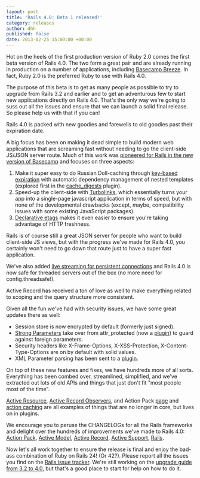 ```yaml
---
layout: post
title: 'Rails 4.0: Beta 1 released!'
category: releases
author: dhh
published: false
date: 2013-02-25 15:00:00 +00:00
---
```

Hot on the heels of the first production version of Ruby 2.0 comes the first beta version of Rails 4.0. The two form a great pair and are already running in production on a number of applications, including <a href="http://basecamp.com/breeze">Basecamp Breeze</a>. In fact, Ruby 2.0 is the preferred Ruby to use with Rails 4.0.

The purpose of this beta is to get as many people as possible to try to upgrade from Rails 3.2 and earlier and to get an adventurous few to start new applications directly on Rails 4.0. That's the only way we're going to suss out all the issues and ensure that we can launch a solid final release. So please help us with that if you can!

Rails 4.0 is packed with new goodies and farewells to old goodies past their expiration date. 

A big focus has been on making it dead simple to build modern web applications that are screaming fast without needing to go the client-side JS/JSON server route. Much of this work was <a href="http://37signals.com/svn/posts/3112-how-basecamp-next-got-to-be-so-damn-fast-without-using-much-client-side-ui">pioneered for Rails in the new version of Basecamp</a> and focuses on three aspects:

1. Make it super easy to do Russian Doll-caching through <a href="http://37signals.com/svn/posts/3113-how-key-based-cache-expiration-works">key-based expiration</a> with automatic dependency management of nested templates (explored first in the <a href="https://github.com/rails/cache_digests">cache_digests</a> plugin).
1. Speed-up the client-side with <a href="https://github.com/rails/turbolinks/">Turbolinks</a>, which essentially turns your app into a single-page javascript application in terms of speed, but with none of the developmental drawbacks (except, maybe, compatibility issues with some existing JavaScript packages).
1. <a href="https://github.com/rails/rails/commit/ed5c938fa36995f06d4917d9543ba78ed506bb8d">Declarative etags</a> makes it even easier to ensure you're taking advantage of HTTP freshness.

Rails is of course still a great JSON server for people who want to build client-side JS views, but with the progress we've made for Rails 4.0, you certainly won't need to go down that route just to have a super fast application.

We've also added <a href="http://tenderlovemaking.com/2012/07/30/is-it-live.html">live streaming for persistent connections</a> and Rails 4.0 is now safe for threaded servers out of the box (no more need for config.threadsafe!).

Active Record has received a ton of love as well to make everything related to scoping and the query structure more consistent.

Given all the fun we've had with security issues, we have some great updates there as well:

* Session store is now encrypted by default (formerly just signed).
* <a href="https://github.com/rails/strong_parameters">Strong Parameters</a> take over from attr_protected (now a <a href="https://github.com/rails/protected_attributes">plugin</a>) to guard against foreign parameters.
* Security headers like X-Frame-Options, X-XSS-Protection, X-Content-Type-Options are on by default with solid values.
* XML Parameter parsing has been sent to a <a href="https://github.com/rails/actionpack-xml_parser">plugin</a>.

On top of these new features and fixes, we have hundreds more of all sorts. Everything has been combed over, streamlined, simplified, and we've extracted out lots of old APIs and things that just don't fit "most people most of the time". 

<a href="https://github.com/rails/activeresource">Active Resource</a>, <a href="https://github.com/rails/rails-observers">Active Record Observers</a>, and Action Pack <a href="https://github.com/rails/actionpack-page_caching">page</a> and <a href="https://github.com/rails/actionpack-action_caching">action caching</a> are all examples of things that are no longer in core, but lives on in plugins.

We encourage you to peruse the CHANGELOGs for all the Rails frameworks and delight over the hundreds of improvements we've made to Rails 4.0: <a href="https://github.com/rails/rails/blob/master/actionpack/CHANGELOG.md">Action Pack</a>, <a href="https://github.com/rails/rails/tree/master/activemodel">Active Model</a>, <a href="https://github.com/rails/rails/tree/master/activerecord">Active Record</a>, <a href="https://github.com/rails/rails/tree/master/activesupport">Active Support</a>, <a href="https://github.com/rails/rails/blob/master/railties/CHANGELOG.md">Rails</a>.

Now let's all work together to ensure the release is final and enjoy the bad-ass combination of Ruby on Rails 24! (Or 42?). Please report all the issues you find on the <a href="https://github.com/rails/rails/issues?state=open">Rails issue tracker</a>. We're still working on the <a href="http://edgeguides.rubyonrails.org/upgrading_ruby_on_rails.html#upgrading-from-rails-3-2-to-rails-4-0">upgrade guide from 3.2 to 4.0</a>, but that's a good place to start for help on how to do it.